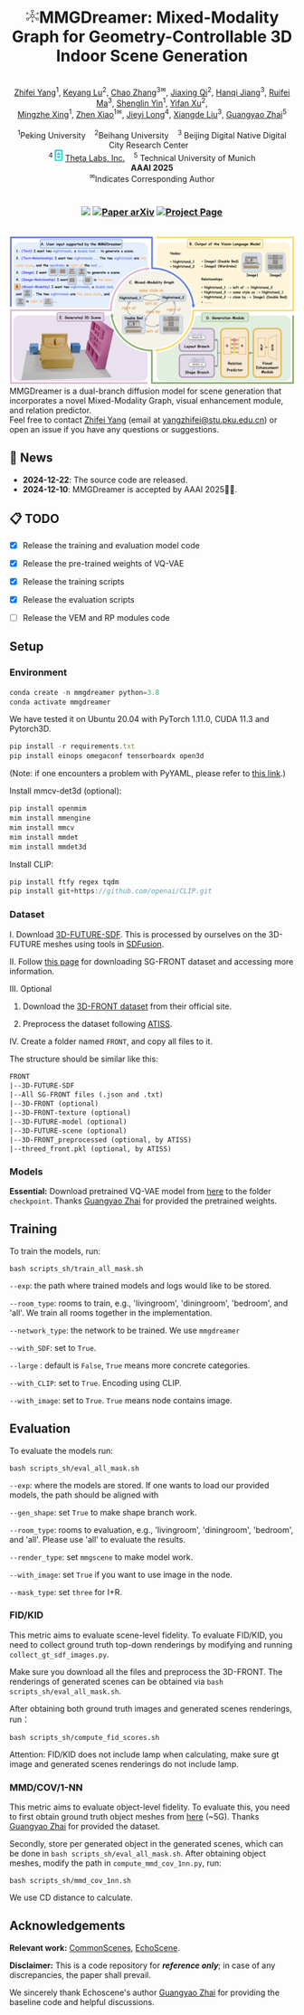 <div align="center">
<h1><img src="./assets/icon.svg" alt="Logo" width="25" height="25">MMGDreamer: Mixed-Modality Graph for Geometry-Controllable 3D Indoor Scene Generation</h1>
</div>
<br>
<div align="center">
  <span class="author-block">
                <a href="https://yangzhifeio.github.io/project/MMGDreamer/" target="_blank">Zhifei
                  Yang</a><sup>1</sup>,</span>
              <span class="author-block">
                <a href="https://yangzhifeio.github.io/project/MMGDreamer/" target="_blank">Keyang
                  Lu</a><sup>2</sup>,</span>
              <span class="author-block">
                <a href="https://yangzhifeio.github.io/project/MMGDreamer/" target="_blank">Chao Zhang</a><sup>3✉</sup>,
              </span>
              <span class="author-block">
                <a href="https://scholar.google.com/citations?user=-sLEDGMAAAAJ&hl=zh-CN&oi=ao" target="_blank">Jiaxing
                  Qi</a><sup>2</sup>,
              </span>
              <span class="author-block">
                <a href="https://hq0709.github.io/" target="_blank">Hanqi Jiang</a><sup>3</sup>,
              </span>
              <span class="author-block">
                <a href="https://yangzhifeio.github.io/project/MMGDreamer/" target="_blank">Ruifei Ma</a><sup>3</sup>,
              </span>
              <span class="author-block">
                <a href="https://scholar.google.com/citations?hl=zh-CN&user=BdT5CzcAAAAJ&view_op=list_works&sortby=pubdate"
                  target="_blank">Shenglin Yin</a><sup>1</sup>,
              </span>
              <span class="author-block">
                <a href="https://yangzhifeio.github.io/project/MMGDreamer/" target="_blank">Yifan Xu</a><sup>2</sup>,
              </span>
              <br>
              <span class="author-block">
                <a href="https://scholar.google.com/citations?hl=zh-CN&user=mDVUFvcAAAAJ&view_op=list_works&sortby=pubdate"
                  target="_blank">Mingzhe Xing</a><sup>1</sup>,
              </span>
              <span class="author-block">
                <a href="http://zhenxiao.com/" target="_blank">Zhen Xiao</a><sup>1✉</sup>,
              </span>
              <span class="author-block">
                <a href="https://scholar.google.com/citations?user=KW7wwngAAAAJ&hl=zh-CN&oi=ao" target="_blank">Jieyi
                  Long</a><sup>4</sup>,
              </span>
              <span class="author-block">
                <a href="https://yangzhifeio.github.io/project/MMGDreamer/" target="_blank">Xiangde Liu</a><sup>3</sup>,
              </span>
              <span class="author-block">
                <a href="https://ymxlzgy.com/" target="_blank">Guangyao Zhai</a><sup>5</sup>
              </span>
</div>
<br>
<div align="center">
  <span class="author-block"><sup>1</sup>Peking University &nbsp;&nbsp; <sup>2</sup>Beihang University &nbsp;&nbsp;
  <sup>3</sup> Beijing Digital Native Digital City Research Center &nbsp;&nbsp; <br>
  <sup>4</sup>
  <img src="assets\thetaicon.png" alt="Theta Icon" style="width: 14px; height: auto;">
  <a href="https://www.thetatoken.org/" target="_blank">Theta Labs, Inc.</a> &nbsp;&nbsp
  <sup>5</sup> Technical University of Munich
  <br><b>AAAI 2025</b></span>
<span class="eql-cntrb"><br><sup>✉</sup>Indicates Corresponding Author</span>
</div>

<br>
<div align="center">
<h3>
<a><img src="https://img.shields.io/badge/AAAI-2025-red"></a>  
  <a href="xxx" target="_blank"> 
      <img src="https://img.shields.io/badge/Paper-arXiv-green" alt="Paper arXiv"></a> 
      <a href="https://yangzhifeio.github.io/project/MMGDreamer/" target="_blank">
      <img src="https://img.shields.io/badge/Page-MMGDreamer-blue" alt="Project Page"/></a>
</h3>
</div>
<br>
<div align="center">
  <img src="./assets/teaser.png" alt="teaser" style="max-width: 100%;">
</div>
MMGDreamer is a dual-branch diffusion model for scene generation that incorporates a novel Mixed-Modality Graph, visual enhancement module, and relation predictor. 
<br>
Feel free to contact <a href="https://github.com/yangzhifeio">Zhifei Yang</a> (email at <a href="mailto:yangzhifei@stu.pku.edu.cn">yangzhifei@stu.pku.edu.cn</a>) or open an issue if you have any questions or suggestions.

## 📢 News
- **2024-12-22**: The source code are released.
- **2024-12-10**: MMGDreamer is accepted by AAAI 2025👏👏.


## 📋 TODO
- [x] Release the training and evaluation model code
- [x] Release the pre-trained weights of VQ-VAE
- [x] Release the training scripts
- [x] Release the evaluation scripts
- [ ] Release the VEM and RP modules code


## Setup
### Environment

```javascript
conda create -n mmgdreamer python=3.8
conda activate mmgdreamer
```
We have tested it on Ubuntu 20.04 with PyTorch 1.11.0, CUDA 11.3 and Pytorch3D.

```javascript
pip install -r requirements.txt 
pip install einops omegaconf tensorboardx open3d
```
(Note: if one encounters a problem with PyYAML, please refer to [this link](https://stackoverflow.com/questions/49911550/how-to-upgrade-disutils-package-pyyaml).)

Install mmcv-det3d (optional):

```javascript
pip install openmim
mim install mmengine
mim install mmcv
mim install mmdet
mim install mmdet3d
```

Install CLIP:

```javascript
pip install ftfy regex tqdm
pip install git+https://github.com/openai/CLIP.git
```
### Dataset

I. Download [3D-FUTURE-SDF](https://www.campar.in.tum.de/public_datasets/2023_commonscenes_zhai/3D-FUTURE-SDF.zip). This is processed by ourselves on the 3D-FUTURE meshes using tools in [SDFusion](https://github.com/yccyenchicheng/SDFusion).

II. Follow [this page](https://sites.google.com/view/commonscenes/dataset) for downloading SG-FRONT dataset and accessing more information.

III. Optional
1. Download the <a href="https://tianchi.aliyun.com/specials/promotion/alibaba-3d-scene-dataset">3D-FRONT dataset</a> from their official site.

2. Preprocess the dataset following  <a href="https://github.com/nv-tlabs/ATISS#data-preprocessing">ATISS</a>.

IV. Create a folder named `FRONT`, and copy all files to it.

The structure should be similar like this:
```
FRONT
|--3D-FUTURE-SDF
|--All SG-FRONT files (.json and .txt)
|--3D-FRONT (optional)
|--3D-FRONT-texture (optional)
|--3D-FUTURE-model (optional)
|--3D-FUTURE-scene (optional)
|--3D-FRONT_preprocessed (optional, by ATISS)
|--threed_front.pkl (optional, by ATISS)
```
### Models
**Essential:** Download pretrained VQ-VAE model from [here](https://www.campar.in.tum.de/public_datasets/2023_commonscenes_zhai/vqvae_threedfront_best.pth) to the folder `checkpoint`. Thanks <a href="https://ymxlzgy.com/" target="_blank">Guangyao Zhai</a> for provided the pretrained weights.

## Training

To train the models, run:

```
bash scripts_sh/train_all_mask.sh
```
`--exp`: the path where trained models and logs would like to be stored.

`--room_type`: rooms to train, e.g., 'livingroom', 'diningroom', 'bedroom', and 'all'. We train all rooms together in the implementation.

`--network_type`: the network to be trained. We use `mmgdreamer`

`--with_SDF`: set to `True`.

`--large` : default is `False`, `True` means more concrete categories.

`--with_CLIP`: set to `True`. Encoding using CLIP.

`--with_image`: set to `True`. `True` means node contains image.


## Evaluation

To evaluate the models run:
```
bash scripts_sh/eval_all_mask.sh
```
`--exp`: where the models are stored. If one wants to load our provided models, the path should be aligned with 

`--gen_shape`: set `True` to make shape branch work.

`--room_type`: rooms to evaluation, e.g., 'livingroom', 'diningroom', 'bedroom', and 'all'. Please use 'all' to evaluate the results.

`--render_type`: set `mmgscene` to make model work.

`--with_image`: set `True` if you want to use image in the node.

`--mask_type`: set `three` for I+R.

### FID/KID
This metric aims to evaluate scene-level fidelity. To evaluate FID/KID, you need to collect ground truth top-down renderings by modifying and running `collect_gt_sdf_images.py`.

Make sure you download all the files and preprocess the 3D-FRONT. The renderings of generated scenes can be obtained via `bash scripts_sh/eval_all_mask.sh`.

After obtaining both ground truth images and generated scenes renderings, run：
```
bash scripts_sh/compute_fid_scores.sh
```
Attention: FID/KID does not include lamp when calculating, make sure gt image and generated scenes renderings do not include lamp.
### MMD/COV/1-NN
This metric aims to evaluate object-level fidelity. To evaluate this, you need to first obtain ground truth object meshes from [here](https://www.campar.in.tum.de/public_datasets/2023_commonscenes_zhai/gt_fov90_h8_obj_meshes.zip) (~5G). Thanks <a href="https://ymxlzgy.com/" target="_blank">Guangyao Zhai</a> for provided the dataset.

Secondly, store per generated object in the generated scenes, which can be done in `bash scripts_sh/eval_all_mask.sh`.
After obtaining object meshes, modify the path in `compute_mmd_cov_1nn.py`, run:
```
bash scripts_sh/mmd_cov_1nn.sh
```
We use CD distance to calculate.

## Acknowledgements 
**Relevant work:** [CommonScenes](https://github.com/ymxlzgy/commonscenes), [EchoScene](https://github.com/ymxlzgy/echoscene).

**Disclaimer:** This is a code repository for ***reference only***; in case of any discrepancies, the paper shall prevail. 

We sincerely thank Echoscene's author [Guangyao Zhai](https://github.com/ymxlzgy/echoscene) for providing the baseline code and helpful discussions.
